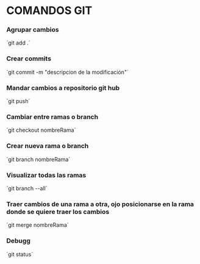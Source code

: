 # COMANDOS GIT

### Agrupar cambios

´git add .´

### Crear commits

´git commit -m "descripcion de la modificación"´

### Mandar cambios a repositorio git hub

´git push´

### Cambiar entre ramas o branch

´git checkout nombreRama´

### Crear nueva rama o branch

´git branch nombreRama´

### Visualizar todas las ramas

´git branch --all´

### Traer cambios de una rama a otra, ojo posicionarse en la rama donde se quiere traer los cambios

´git merge nombreRama´

### Debugg

´git status´
